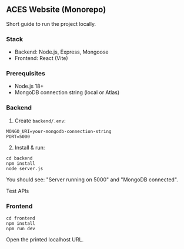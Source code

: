 ## ACES Website (Monorepo)

Short guide to run the project locally.

### Stack
- Backend: Node.js, Express, Mongoose
- Frontend: React (Vite)

### Prerequisites
- Node.js 18+
- MongoDB connection string (local or Atlas)

### Backend
1) Create `backend/.env`:
```
MONGO_URI=your-mongodb-connection-string
PORT=5000
```
2) Install & run:
```
cd backend
npm install
node server.js
```
You should see: "Server running on 5000" and "MongoDB connected".

Test APIs

### Frontend
```
cd frontend
npm install
npm run dev
```
Open the printed localhost URL.

